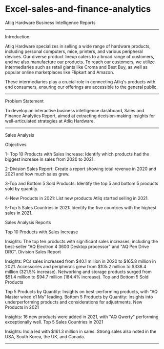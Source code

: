 # Excel-sales-and-finance-analytics

Atliq Hardware Business Intelligence Reports
___________________________________________________________________________________________________________________________________________________________________
Introduction

Atliq Hardware specializes in selling a wide range of hardware products, including personal computers, mice, printers, and various peripheral devices. Our diverse product lineup caters to a broad range of customers, and we also manufacture our products. To reach our customers, we utilize intermediaries such as retail giants like Croma and Best Buy, as well as popular online marketplaces like Flipkart and Amazon.

These intermediaries play a crucial role in connecting Atliq's products with end consumers, ensuring our offerings are accessible to the general public.

_________________________________________________________________________________________________________________________________________________________________
Problem Statement

To develop an interactive business intelligence dashboard, Sales and Finance Analytics Report, aimed at extracting decision-making insights for well-articulated strategies at Atliq Hardware.

__________________________________________________________________________________________________________________________________________________________________
Sales Analysis

Objectives

1- Top 10 Products with Sales Increase: Identify which products had the biggest increase in sales from 2020 to 2021.

2-Division Sales Report: Create a report showing total revenue in 2020 and 2021 and how much sales grew.

3-Top and Bottom 5 Sold Products: Identify the top 5 and bottom 5 products sold by quantity.

4-New Products in 2021: List new products Atliq started selling in 2021.

5-Top 5 Sales Countries in 2021: Identify the five countries with the highest sales in 2021.

Sales Analysis Reports

Top 10 Products with Sales Increase

Insights: The top ten products with significant sales increases, including the best-seller "AQ Electron 4 3600 Desktop processor" and "AQ Pen Drive DRC".
Division Sales Report

Insights:
PCs sales increased from $40.1 million in 2020 to $165.8 million in 2021.
Accessories and peripherals grew from $105.2 million to $338.4 million (321.5% increase).
Networking and storage products surged from $51.4 million to $94.7 million (184.4% increase).
Top and Bottom 5 Sold Products

Top 5 Products by Quantity: Insights on best-performing products, with "AQ Master wired x1 Ms" leading.
Bottom 5 Products by Quantity: Insights into underperforming products and considerations for adjustments.
New Products in 2021

Insights: 16 new products were added in 2021, with "AQ Qwerty" performing exceptionally well.
Top 5 Sales Countries in 2021

Insights:
India led with $161.3 million in sales.
Strong sales also noted in the USA, South Korea, the UK, and Canada.

_______________________________________________________________________________________________________________________________________________________
